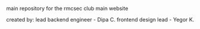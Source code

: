 main repository for the rmcsec club main website

created by:
lead backend engineer - Dipa C.
frontend design lead - Yegor K.
